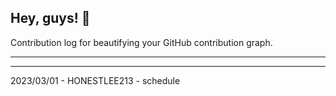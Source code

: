 ## Hey, guys! 👋

Contribution log for beautifying your GitHub contribution graph.

---



---

2023/03/01 - HONESTLEE213 - schedule